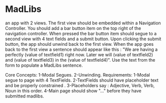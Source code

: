 # MadLibs
an app with 2 views. The first view should be embedded within a Navigation Controller. You should add a bar button item on the top right of the navigation controller. When pressed the bar button item should segue to a second view with 4 text fields and a submit button. Upon clicking the submit button, the app should unwind back to the first view.   When the app goes back to the first view a sentence should appear like this : "We are having a perfectly (value of textfield1) right now. Later we will (value of textfield2) and (value of textfield3) in the (value of textfield4)".  Use the text from the form to populate a MadLibs sentence.

Core Concepts: 
1-Modal Segues.
2-Unwinding.
Requirements:
1-Modal segue to page with 4 TextFields.
2-TextFields should have placeholder text and be properly constrained .
3-Placeholders say : Adjective, Verb, Verb, Noun in this order.
4-Main page should show "..." before they have submitted madlibs.

